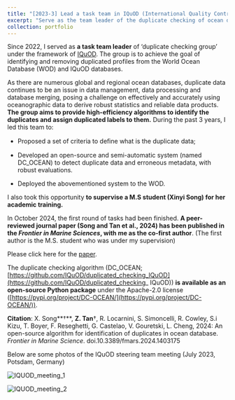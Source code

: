 ```yaml
---
title: "[2023-3] Lead a task team in IQuOD (International Quality Controlled Ocean Database"
excerpt: "Serve as the team leader of the duplicate checking of ocean databases <br/><img src='./IQUOD_meeting_2.jpeg'>"
collection: portfolio
---
```


Since 2022, I served as **a task team leader** of ‘duplicate checking group’ under the framework of [IQuOD](https://www.iquod.org/). The group is to achieve the goal of identifying and removing duplicated profiles from the World Ocean Database (WOD) and IQuOD databases.

As there are numerous global and regional ocean databases, duplicate data continues to be an issue in data management, data processing and database merging, posing a challenge on effectively and accurately using oceanographic data to derive robust statistics and reliable data products. **The group aims to provide high-efficiency algorithms to identify the duplicates and assign duplicated labels to them.** During the past 3 years, I led this team to:

- Proposed a set of criteria to deﬁne what is the duplicate data;

- Developed an open-source and semi-automatic system (named DC_OCEAN) to detect duplicate data and erroneous metadata, with robust evaluations.
- Deployed the abovementioned system to the WOD.

I also took this opportunity **to supervise a M.S student (Xinyi Song) for her academic training.** 

In October 2024, the first round of tasks had been finished. **A peer-reviewed journal paper (Song and Tan et al., 2024) has been published in the *Frontier in Marine Sciences*, with me as the co-first author**. (The first author is the M.S. student who was under my supervision)

Please click here for the [paper](https://www.frontiersin.org/journals/marine-science/articles/10.3389/fmars.2024.1403175/full).

The duplicate checking algorithm (DC_OCEAN; [https://github.com/IQuOD/duplicated_checking_IQuOD](https://github.com/IQuOD/duplicated_checking_ IQuOD)) **is available as an open-source Python package** under the Apache-2.0 license ([https://pypi.org/project/DC-OCEAN/](https://pypi.org/project/DC-OCEAN/)). 

**Citation**: X. Song**†**, **Z. Tan**†, R. Locarnini, S. Simoncelli, R. Cowley, S.i Kizu, T. Boyer, F. Reseghetti, G. Castelao, V. Gouretski, L. Cheng, 2024: An open-source algorithm for identification of duplicates in ocean database. *Frontier in Marine Science*. doi.10.3389/fmars.2024.1403175



Below are some photos of the IQuOD steering team meeting (July 2023, Potsdam, Germany)

![IQUOD_meeting_1](../IQUOD_meeting_1.jpeg)

![IQUOD_meeting_2](../IQUOD_meeting_2.jpeg)

